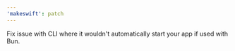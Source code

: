 ```yaml
---
'makeswift': patch
---
```


Fix issue with CLI where it wouldn't automatically start your app if used with Bun.

